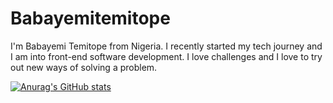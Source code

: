 # Babayemitemitope

I'm Babayemi Temitope from Nigeria. I recently started my tech journey and I am into front-end software development. I love challenges and I love to try out new ways of solving a problem.

[![Anurag's GitHub stats](https://github-readme-stats.vercel.app/api?username=Zipporah1997)](https://github.com/anuraghazra/github-readme-stats)
